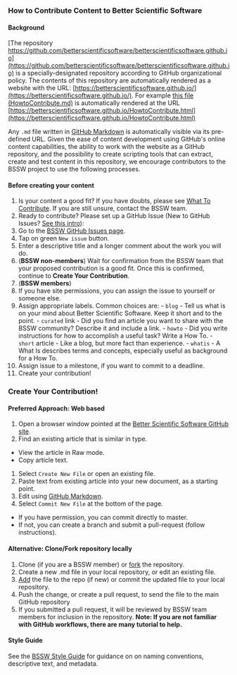 ### How to Contribute Content to Better Scientific Software

#### Background
[The repository https://github.com/betterscientificsoftware/betterscientificsoftware.github.io](https://github.com/betterscientificsoftware/betterscientificsoftware.github.io) is a specially-designated repository according to GitHub organizational policy.  The contents of this repository are automatically rendered as a website with the URL: [https://betterscientificsoftware.github.io/](https://betterscientificsoftware.github.io/).  For example [this file (HowtoContribute.md)](HowtoContribute.md) is automatically rendered at the URL [https://betterscientificsoftware.github.io/HowtoContribute.html](https://betterscientificsoftware.github.io/HowtoContribute.html)

Any `.md` file written in [GitHub Markdown](https://guides.github.com/features/mastering-markdown) is automatically visible via its pre-defined URL.  Given the ease of content development using GitHub's online content capabilities, the ability to work with the website as a GitHub repository, and the possibility to create scripting tools that can extract, create and test content in this repository, we encourage contributors to the BSSW project to use the following processes.

#### Before creating your content
1. Is your content a good fit?  If you have doubts, please see [What To Contribute](WhatToContribute.md).  If you are still unsure, contact the BSSW team.
1. Ready to contribute? Please set up a GitHub Issue (New to GitHub Issues?  [See this intro](https://help.github.com/articles/creating-an-issue)):
  1. Go to the [BSSW GitHub Issues page](https://github.com/betterscientificsoftware/betterscientificsoftware.github.io/issues).
  1. Tap on green `New issue` button.
  1. Enter a descriptive title and a longer comment about the work you will do.
1. (**BSSW non-members**) Wait for confirmation from the BSSW team that your proposed contribution is a good fit.  Once this is confirmed, continue to **Create Your Contribution**.
1. (**BSSW members**)
  1. If you have site permissions, you can assign the issue to yourself or someone else.
  1. Assign appropriate labels. Common choices are:
    - `blog` - Tell us what is on your mind about Better Scientific Software.  Keep it short and to the point.
    - `curated` link - Did you find an article you want to share with the BSSW community?  Describe it and include a link.
    - `howto` - Did you write instructions for how to accomplish a useful task? Write a How To.
    - `short` article - Like a blog, but more fact than experience.
    - `whatis` - A What Is describes terms and concepts, especially useful as background for a How To.
  1. Assign issue to a milestone, if you want to commit to a deadline.
  1. Create your contribution!
  
### Create Your Contribution!

#### Preferred Approach: Web based
1. Open a browser window pointed at the [Better Scientific Software GitHub site](https://github.com/betterscientificsoftware/betterscientificsoftware.github.io).
1. Find an existing article that is similar in type.
  - View the article in Raw mode.
  - Copy article text.
1. Select `Create New File` or open an existing file.
1. Paste text from existing article into your new document, as a starting point.
1. Edit using [GitHub Markdown](https://guides.github.com/features/mastering-markdown).
1. Select `Commit New File` at the bottom of the page.  
  - If you have permission, you can commit directly to master.
  - If not, you can create a branch and submit a pull-request (follow instructions).
  
#### Alternative: Clone/Fork repository locally  
1. Clone (if you are a BSSW member) or [fork](https://help.github.com/articles/fork-a-repo/) the repository.
2. Create a new .md file in your local repository, or edit an existing file.
3. [Add](https://help.github.com/articles/adding-a-file-to-a-repository/) the file to the repo (if new) or commit the updated file to your local repository.
4. Push the change, or create a pull request, to send the file to the main GitHub repository
5. If you submitted a pull request, it will be reviewed by BSSW team members for inclusion in the repository.
**Note: If you are not familiar with GitHub workflows, there are many tutorial to help.**

#### Style Guide
See the [BSSW Style Guide](StyleGuide.md) for guidance on on naming conventions, descriptive text, and metadata.
